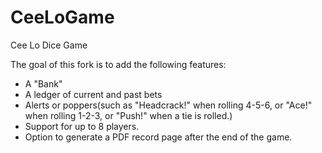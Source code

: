 # CeeLoGame
Cee Lo Dice Game


The goal of this fork is to add the following features:

- A "Bank"
- A ledger of current and past bets
- Alerts or poppers(such as "Headcrack!" when rolling 4-5-6, or "Ace!" when rolling 1-2-3, or "Push!" when a tie is rolled.)
- Support for up to 8 players.
- Option to generate a PDF record page after the end of the game.







